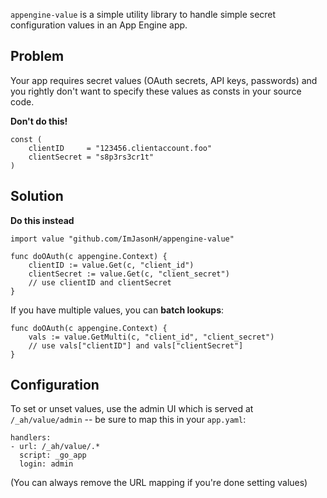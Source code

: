 `appengine-value` is a simple utility library to handle simple secret configuration values in an App Engine app.

Problem
-----

Your app requires secret values (OAuth secrets, API keys, passwords) and you rightly don't want to specify these values as consts in your source code.

**Don't do this!**

```
const (
	clientID     = "123456.clientaccount.foo"
	clientSecret = "s8p3rs3cr1t"
)
```

Solution
-----

**Do this instead**
```
import value "github.com/ImJasonH/appengine-value"

func doOAuth(c appengine.Context) {
	clientID := value.Get(c, "client_id")
	clientSecret := value.Get(c, "client_secret")
	// use clientID and clientSecret
}
```

If you have multiple values, you can **batch lookups**:
```
func doOAuth(c appengine.Context) {
	vals := value.GetMulti(c, "client_id", "client_secret")
	// use vals["clientID"] and vals["clientSecret"]
}
```

Configuration
-----

To set or unset values, use the admin UI which is served at `/_ah/value/admin` -- be sure to map this in your `app.yaml`:

```
handlers:
- url: /_ah/value/.*
  script: _go_app
  login: admin
```

(You can always remove the URL mapping if you're done setting values)
